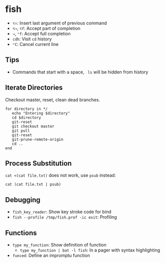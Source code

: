 # fish

- `⌥↑`: Insert last argument of previous command
- `⌥→`, `⌥f`: Accept part of completion
- `→`, `⌃f`: Accept full completion
- `cdh`: Visit `cd` history
- `⌃C`: Cancel current line

## Tips

- Commands that start with a space, ` ls` will be hidden from history

## Iterate Directories

Checkout master, reset, clean dead branches.

	for directory in */
       echo "Entering $directory"
       cd $directory
       git-reset
       git checkout master
       git pull
       git-reset
       git-prune-remote-origin 
       cd ..
	end

## Process Substitution

`cat <(cat file.txt)` does not work, use `psub` instead:

    cat (cat file.txt | psub)

## Debugging

- `fish_key_reader`: Show key stroke code for bind
- `fish --profile /tmp/fish.prof -ic exit`: Profiling

## Functions

- `type my_function`: Show definition of function
    - `type my_function | bat -l fish`: In a pager with syntax highlighting
- `funced`: Define an impromptu function
